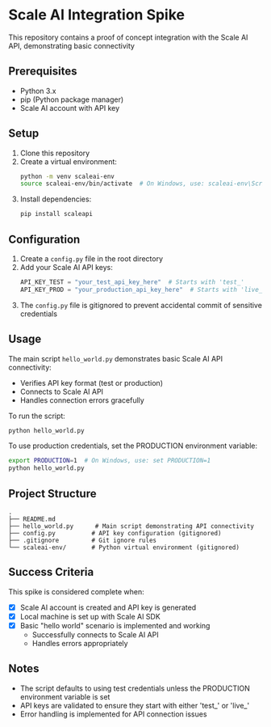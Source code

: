 # Scale AI Integration Spike

This repository contains a proof of concept integration with the Scale AI API, demonstrating basic connectivity

## Prerequisites

- Python 3.x
- pip (Python package manager)
- Scale AI account with API key

## Setup

1. Clone this repository
2. Create a virtual environment:
   ```bash
   python -m venv scaleai-env
   source scaleai-env/bin/activate  # On Windows, use: scaleai-env\Scripts\activate
   ```
3. Install dependencies:
   ```bash
   pip install scaleapi
   ```

## Configuration

1. Create a `config.py` file in the root directory
2. Add your Scale AI API keys:
   ```python
   API_KEY_TEST = "your_test_api_key_here"  # Starts with 'test_'
   API_KEY_PROD = "your_production_api_key_here"  # Starts with 'live_'
   ```
3. The `config.py` file is gitignored to prevent accidental commit of sensitive credentials

## Usage

The main script `hello_world.py` demonstrates basic Scale AI API connectivity:

- Verifies API key format (test or production)
- Connects to Scale AI API
- Handles connection errors gracefully

To run the script:
```bash
python hello_world.py
```

To use production credentials, set the PRODUCTION environment variable:
```bash
export PRODUCTION=1  # On Windows, use: set PRODUCTION=1
python hello_world.py
```

## Project Structure

```
.
├── README.md
├── hello_world.py      # Main script demonstrating API connectivity
├── config.py          # API key configuration (gitignored)
├── .gitignore         # Git ignore rules
└── scaleai-env/       # Python virtual environment (gitignored)
```

## Success Criteria

This spike is considered complete when:
- [x] Scale AI account is created and API key is generated
- [x] Local machine is set up with Scale AI SDK
- [x] Basic "hello world" scenario is implemented and working
  - Successfully connects to Scale AI API
  - Handles errors appropriately

## Notes

- The script defaults to using test credentials unless the PRODUCTION environment variable is set
- API keys are validated to ensure they start with either 'test_' or 'live_'
- Error handling is implemented for API connection issues
